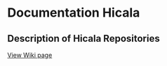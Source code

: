# Documentation Hicala

## Description of Hicala Repositories

[View Wiki page]( https://github.com/hicala/documentation-hicala/wiki/Home)

